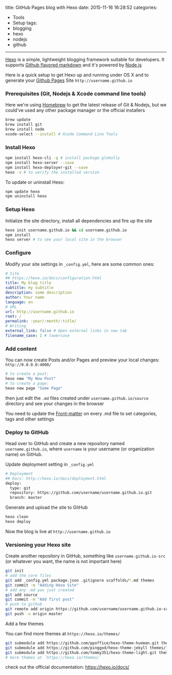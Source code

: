 title: GitHub Pages blog with Hexo
date: 2015-11-16 16:28:52
categories:
- Tools
- Setup
tags:
- blogging
- hexo
- nodejs
- github
---

[Hexo](https://hexo.io/) is a simple, lightweight blogging framework suitable for developers. It supports [Github flavored markdown](https://help.github.com/articles/github-flavored-markdown/) and it's powered by [Node.js](https://github.com/hexojs/hexo)

Here is a quick setup to get Hexo up and running under OS X and to generate your [Github Pages](https://pages.github.com/) Site `http://username.github.io`

### Prerequisites (Git, Nodejs & Xcode command line tools)
Here we're using [Homebrew](http://brew.sh/) to get the latest release of Git & Nodejs, but we could've used any other package manager or the official installers

```sh
brew update
brew install git
brew install node
xcode-select --install # Xcode Command Line Tools
```

### Install Hexo

```sh
npm install hexo-cli -g # install package globally
npm install hexo-server --save
npm install hexo-deployer-git --save
hexo -v # to verify the installed version
```

To update or uninstall Hexo:

```sh
npm update hexo
npm uninstall hexo
```

### Setup Hexo

Initialize the site directory, install all dependencies and fire up the site

```sh
hexo init username.github.io && cd username.github.io
npm install
hexo server # to see your local site in the browser
```

### Configure
Modify your site settings in `_config.yml`, here are some common ones:

``` yml
# Site
## https://hexo.io/docs/configuration.html
title: My blog title
subtitle: my subtitle
description: some description
author: Your name
language: en
# URL
url: http://username.github.io
root: /
permalink: :year/:month/:title/
# Writing
external_link: false # Open external links in new tab
filename_case: 1 # lowercase
```

### Add content

You can now create Posts and/or Pages and preview your local changes: `http://0.0.0.0:4000/`

```sh
# to create a post:
hexo new "My New Post"
# to create a page:
hexo new page "Some Page"
```

then just edit the `.md` files created under `username.github.io/source` directory and see your changes in the browser

You need to update the [Front-matter](https://hexo.io/docs/front-matter.html) on every .md file to set categories, tags and other settings   


### Deploy to GitHub

Head over to GitHub and create a new repository named `username.github.io`, where `username` is your username (or organization name) on GitHub.

Update deployment setting in `_config.yml`

```sh
# Deployment
## Docs: http://hexo.io/docs/deployment.html
deploy:
  type: git
  repository: https://github.com/username/username.github.io.git
  branch: master
```

Generate and upload the site to GitHub

```sh
hexo clean
hexo deploy
```

Now the blog is live at `http://username.github.io`  

### Versioning your Hexo site

Create another repository in GitHub, something like `username.github.io-src` (or whatever you want, the name is not important here)

```sh
git init
# add the core files
git add _config.yml package.json .gitignore scaffolds/*.md themes
git commit -m "Adding Hexo Site"
# add any .md you just created
git add source
git commit -m "Add first post"
# push to github
git remote add origin https://github.com/username/username.github.io-src.git
git push -u origin master
```

Add a few themes

You can find more themes at `https://hexo.io/themes/`

```sh
git submodule add https://github.com/ppoffice/hexo-theme-hueman.git themes/hueman
git submodule add https://github.com/pinggod/hexo-theme-jekyll themes/jekyll
git submodule add https://github.com/tommy351/hexo-theme-light.git themes/light
# more themes at `https://hexo.io/themes/`
```

check out the official documentation: https://hexo.io/docs/
